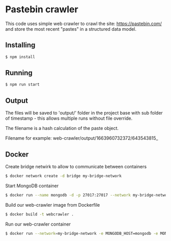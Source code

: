 # Pastebin crawler
This code uses simple web crawler to crawl the site: https://pastebin.com/ and store the most recent "pastes" in a structured data model.

## Installing
```bash
$ npm install
```

## Running
```bash
$ npm run start
```

## Output
The files will be saved to 'output/' folder in the project base with sub folder of timestamp - this allows multiple runs without file override.

The filename is a hash calculation of the paste object.

Filename for example: web-crawler/output/1663960732372/643543815_


## Docker
Create bridge netwirk to allow to communicate between containers
```bash
$ docker network create -d bridge my-bridge-network
```
Start MongoDB container
```bash
$ docker run --name mongodb -d -p 27017:27017 --network my-bridge-network  mongo
```
Build our web-crawler image from Dockerfile
```bash
$ docker build -t webcrawler .
```
Run our web-crawler container
```bash
$ docker run --network=my-bridge-network -e MONGODB_HOST=mongodb -e MONGODB_PORT=27017 webcrawler:latest
```

